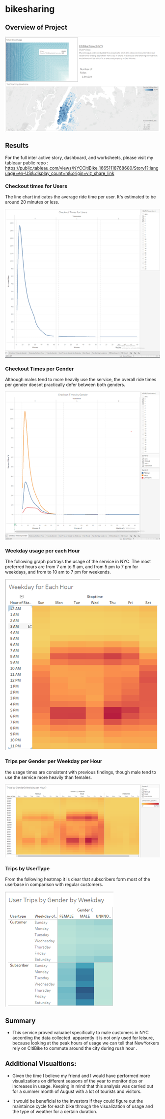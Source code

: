 # bikesharing

## **Overview of Project**
![overview](https://github.com/A-Mossa/bikesharing/blob/main/Images/Ovrvw.png)


## Results
For the full inter active story, dashboard, and worksheets, please visit my tableaur public repo :
https://public.tableau.com/views/NYCCitiBike_16651118768680/Story1?:language=en-US&:display_count=n&:origin=viz_share_link

### Checkout times for Users

The line chart indicates the average ride time per user. It's estimated to be around 20 minutes or less.

![ChkpUsr](https://github.com/A-Mossa/bikesharing/blob/main/Images/CheckoutperUser.png)

### Checkout Times per Gender

Although males tend to more heavily use the service, the overall ride times per gender doesnt practically defer between both genders.

![ChkpUGndr](https://github.com/A-Mossa/bikesharing/blob/main/Images/CheckoutperGender.png)

### Weekday usage per each Hour

The following graph portrays the usage of the service in NYC.
The most preferred hours are from 7 am to 9 am, and from 5 pm to 7 pm for weekdays, and from to 10 am to 7 pm for weekends.

![ChkpUGndr](https://github.com/A-Mossa/bikesharing/blob/main/Images/WeekdayperHour.png)

### Trips per Gender per Weekday per Hour

the usage times are consistent with previous findings, though male tend to use the service more heavily than females.

![ChkpUGndrWk](https://github.com/A-Mossa/bikesharing/blob/main/Images/TripsbyGender.png)

### Trips by UserType

From the following heatmap it is clear that subscribers form most of the userbase in comparison with regular customers.

![UsrType](https://github.com/A-Mossa/bikesharing/blob/main/Images/TripsGenderWeekdays.png)

## Summary

- This service proved valuabel specifically to male customers in NYC according the data collected. apparently it is not only used for leisure, because looking at the peak hours of usage we can tell that NewYorkers rely on CitiBike to commute around the city during rush hour .

## Additional Visualtions:

- Given the time I believe my friend and I would have performed more visualizations on different seasons of the year to monitor dips or increases in usage.
Keeping in mind that this analysis was carried out for a summer month of August with a lot of tourists and visitors.

- It would be beneficial to the investors if they could figure out the maintaince cycle for each bike through the visualization of usage and the type of weather for a certain duration.


